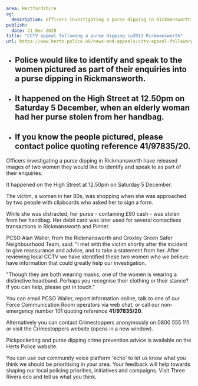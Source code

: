 ```yaml
area: Hertfordshire
og:
  description: Officers investigating a purse dipping in Rickmansworth have released images of two women they would like to identify and speak to as part of their enquiries.
publish:
  date: 21 Dec 2020
title: "CCTV appeal following a purse dipping \u2013 Rickmansworth"
url: https://www.herts.police.uk/news-and-appeals/cctv-appeal-following-a-purse-dipping-rickmansworth-1018c
```

* ## Police would like to identify and speak to the women pictured as part of their enquiries into a purse dipping in Rickmansworth.

 * ## It happened on the High Street at 12.50pm on Saturday 5 December, when an elderly woman had her purse stolen from her handbag.

 * ## If you know the people pictured, please contact police quoting reference 41/97835/20.

Officers investigating a purse dipping in Rickmansworth have released images of two women they would like to identify and speak to as part of their enquiries.

It happened on the High Street at 12.50pm on Saturday 5 December.

The victim, a woman in her 80s, was shopping when she was approached by two people with clipboards who asked her to sign a form.

While she was distracted, her purse - containing £80 cash - was stolen from her handbag. Her debit card was later used for several contactless transactions in Rickmansworth and Pinner.

PCSO Alan Waller, from the Rickmansworth and Croxley Green Safer Neighbourhood Team, said: "I met with the victim shortly after the incident to give reassurance and advice, and to take a statement from her. After reviewing local CCTV we have identified these two women who we believe have information that could greatly help our investigation.

"Though they are both wearing masks, one of the women is wearing a distinctive headband. Perhaps you recognise their clothing or their stance? If you can help, please get in touch."

You can email PCSO Waller, report information online, talk to one of our Force Communication Room operators via web chat, or call our non-emergency number 101 quoting reference **41/97835/20**.

Alternatively you can contact Crimestoppers anonymously on 0800 555 111 or visit the Crimestoppers website (opens in a new window).

Pickpocketing and purse dipping crime prevention advice is available on the Herts Police website.

You can use our community voice platform 'echo' to let us know what you think we should be prioritising in your area. Your feedback will help towards shaping our local policing priorities, initiatives and campaigns. Visit Three Rivers eco and tell us what you think.
